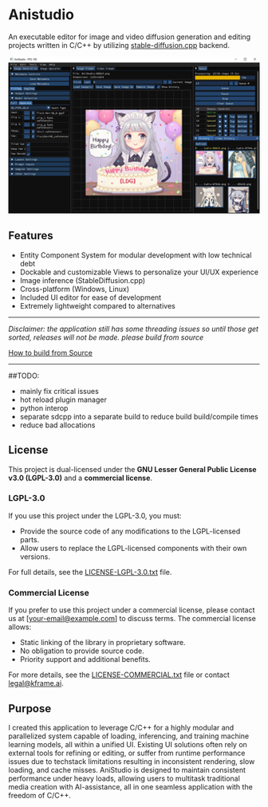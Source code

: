 # Anistudio
An executable editor for image and video diffusion generation and editing projects written in C/C++ by utilizing [stable-diffusion.cpp](https://github.com/leejet/stable-diffusion.cpp) backend.

![Preview](assets/Preview.JPG)

## Features
- Entity Component System for modular development with low technical debt
- Dockable and customizable Views to personalize your UI/UX experience
- Image inference (StableDiffusion.cpp)
- Cross-platform (Windows, Linux)
- Included UI editor for ease of development
- Extremely lightweight compared to alternatives

---
*Disclaimer: the application still has some threading issues so until those get sorted, releases will not be made. please build from source*

[How to build from Source](docs/Installation.md)

---

##TODO:
- mainly fix critical issues
- hot reload plugin manager
- python interop
- separate sdcpp into a separate build to reduce build build/compile times
- reduce bad allocations

## License

This project is dual-licensed under the **GNU Lesser General Public License v3.0 (LGPL-3.0)** and a **commercial license**.

### LGPL-3.0
If you use this project under the LGPL-3.0, you must:
- Provide the source code of any modifications to the LGPL-licensed parts.
- Allow users to replace the LGPL-licensed components with their own versions.

For full details, see the [LICENSE-LGPL-3.0.txt](LICENSE-LGPL-3.0.txt) file.

### Commercial License
If you prefer to use this project under a commercial license, please contact us at [your-email@example.com] to discuss terms. The commercial license allows:
- Static linking of the library in proprietary software.
- No obligation to provide source code.
- Priority support and additional benefits.

For more details, see the [LICENSE-COMMERCIAL.txt](LICENSE-COMMERCIAL.txt) file or contact legal@kframe.ai.


## Purpose
I created this application to leverage C/C++ for a highly modular and parallelized system capable of loading, inferencing, and training machine learning models, all within a unified UI. Existing UI solutions often rely on external tools for refining or editing, or suffer from runtime performance issues due to techstack limitations resulting in inconsistent rendering, slow loading, and cache misses. AniStudio is designed to maintain consistent performance under heavy loads, allowing users to multitask traditional media creation with AI-assistance, all in one seamless application with the freedom of C/C++.
